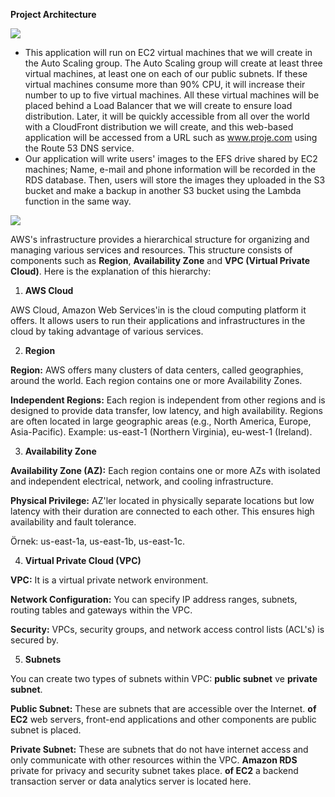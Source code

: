 **Project Architecture**

![](Aspose.Words.78ce8b40-409d-4cc0-8919-69485320ca00.001.jpeg)

- This application will run on EC2 virtual machines that we will create in the Auto Scaling group. The Auto Scaling group will create at least three virtual machines, at least one on each of our public subnets. If these virtual machines consume more than 90% CPU, it will increase their number to up to five virtual machines. All these virtual machines will be placed behind a Load Balancer that we will create to ensure load distribution. Later, it will be quickly accessible from all over the world with a CloudFront distribution we will create, and this web-based application will be accessed from a URL such as www.proje.com using the Route 53 DNS service.
- Our application will write users' images to the EFS drive shared by EC2 machines; Name, e-mail and phone information will be recorded in the RDS database. Then, users will store the images they uploaded in the S3 bucket and make a backup in another S3 bucket using the Lambda function in the same way.

![](Aspose.Words.78ce8b40-409d-4cc0-8919-69485320ca00.002.jpeg)

AWS's infrastructure provides a hierarchical structure for organizing and managing various services and resources. This structure consists of components such as **Region**, **Availability Zone** and **VPC (Virtual Private Cloud)**. Here is the explanation of this hierarchy:

1. **AWS Cloud**

AWS Cloud, Amazon Web Services'in is the cloud computing platform it offers. It allows users to run their applications and infrastructures in the cloud by taking advantage of various services.

2. **Region**

**Region:** AWS offers many clusters of data centers, called geographies, around the world. Each region contains one or more Availability Zones.

**Independent Regions:** Each region is independent from other regions and is designed to provide data transfer, low latency, and high availability. Regions are often located in large geographic areas (e.g., North America, Europe, Asia-Pacific). Example: us-east-1 (Northern Virginia), eu-west-1 (Ireland).

3. **Availability Zone**

**Availability Zone (AZ):** Each region contains one or more AZs with isolated and independent electrical, network, and cooling infrastructure.

**Physical Privilege:** AZ'ler located in physically separate locations but low latency with their duration are connected to each other. This ensures high availability and fault tolerance.

Örnek: us-east-1a, us-east-1b, us-east-1c.

4. **Virtual Private Cloud (VPC)**

**VPC:** It is a virtual private network environment.

**Network Configuration:** You can specify IP address ranges, subnets, routing tables and gateways within the VPC.

**Security:** VPCs, security groups, and network access control lists (ACL's) is secured by.

5. **Subnets**

You can create two types of subnets within VPC: **public subnet** ve **private subnet**.

**Public Subnet:** These are subnets that are accessible over the Internet. **of EC2** web servers, front-end applications and other components are public subnet is placed.

**Private Subnet:** These are subnets that do not have internet access and only communicate with other resources within the VPC. **Amazon RDS** private for privacy and security subnet takes place. **of EC2** a backend transaction server or data analytics server is located here.

